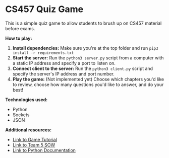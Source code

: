 # CS457 Quiz Game

This is a simple quiz game to allow students to brush up on CS457 material before exams.

**How to play:**
1. **Install dependencies:**
Make sure you're at the top folder and run `pip3 install -r requirements.txt`
2. **Start the server:**
Run the `python3 server.py` script from a computer with a static IP address and specify a port to listen on.
3. **Connect client to the server:** Run the `python3 client.py` script and specify the server's IP address and port number.
4. **Play the game:**
(Not implemented yet) Choose which chapters you'd like to review, choose how many questions you'd like to answer, and do your best!

**Technologies used:**
* Python
* Sockets
* JSON

**Additional resources:**
* [Link to Game Tutorial](docs/game-tutorial.md)
* [Link to Team 5 SOW](docs/SOW.md)
* [Link to Python Documentation](docs/python-docs.md)
